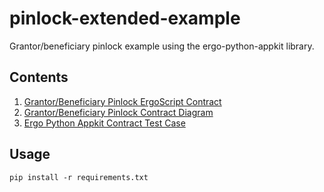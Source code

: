 # pinlock-extended-example
Grantor/beneficiary pinlock example using the ergo-python-appkit library.

## Contents

1. [Grantor/Beneficiary Pinlock ErgoScript Contract](contracts/pinlock-extended.es)
2. [Grantor/Beneficiary Pinlock Contract Diagram](contracts/diagrams/Grantor-Beneficiary%20Pinlock%20Contract%20Diagram.png)
3. [Ergo Python Appkit Contract Test Case](test/test_pinlock-extended.py)

## Usage
`pip install -r requirements.txt`